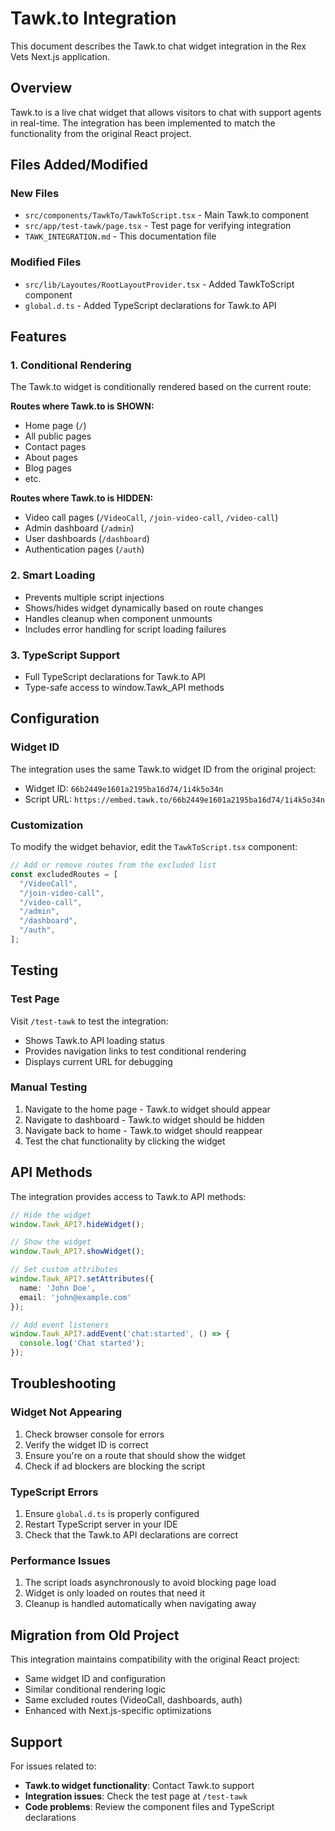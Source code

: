 # Tawk.to Integration

This document describes the Tawk.to chat widget integration in the Rex Vets Next.js application.

## Overview

Tawk.to is a live chat widget that allows visitors to chat with support agents in real-time. The integration has been implemented to match the functionality from the original React project.

## Files Added/Modified

### New Files
- `src/components/TawkTo/TawkToScript.tsx` - Main Tawk.to component
- `src/app/test-tawk/page.tsx` - Test page for verifying integration
- `TAWK_INTEGRATION.md` - This documentation file

### Modified Files
- `src/lib/Layoutes/RootLayoutProvider.tsx` - Added TawkToScript component
- `global.d.ts` - Added TypeScript declarations for Tawk.to API

## Features

### 1. Conditional Rendering
The Tawk.to widget is conditionally rendered based on the current route:

**Routes where Tawk.to is SHOWN:**
- Home page (`/`)
- All public pages
- Contact pages
- About pages
- Blog pages
- etc.

**Routes where Tawk.to is HIDDEN:**
- Video call pages (`/VideoCall`, `/join-video-call`, `/video-call`)
- Admin dashboard (`/admin`)
- User dashboards (`/dashboard`)
- Authentication pages (`/auth`)

### 2. Smart Loading
- Prevents multiple script injections
- Shows/hides widget dynamically based on route changes
- Handles cleanup when component unmounts
- Includes error handling for script loading failures

### 3. TypeScript Support
- Full TypeScript declarations for Tawk.to API
- Type-safe access to window.Tawk_API methods

## Configuration

### Widget ID
The integration uses the same Tawk.to widget ID from the original project:
- Widget ID: `66b2449e1601a2195ba16d74/1i4k5o34n`
- Script URL: `https://embed.tawk.to/66b2449e1601a2195ba16d74/1i4k5o34n`

### Customization
To modify the widget behavior, edit the `TawkToScript.tsx` component:

```typescript
// Add or remove routes from the excluded list
const excludedRoutes = [
  "/VideoCall",
  "/join-video-call", 
  "/video-call",
  "/admin",
  "/dashboard",
  "/auth",
];
```

## Testing

### Test Page
Visit `/test-tawk` to test the integration:
- Shows Tawk.to API loading status
- Provides navigation links to test conditional rendering
- Displays current URL for debugging

### Manual Testing
1. Navigate to the home page - Tawk.to widget should appear
2. Navigate to dashboard - Tawk.to widget should be hidden
3. Navigate back to home - Tawk.to widget should reappear
4. Test the chat functionality by clicking the widget

## API Methods

The integration provides access to Tawk.to API methods:

```typescript
// Hide the widget
window.Tawk_API?.hideWidget();

// Show the widget  
window.Tawk_API?.showWidget();

// Set custom attributes
window.Tawk_API?.setAttributes({
  name: 'John Doe',
  email: 'john@example.com'
});

// Add event listeners
window.Tawk_API?.addEvent('chat:started', () => {
  console.log('Chat started');
});
```

## Troubleshooting

### Widget Not Appearing
1. Check browser console for errors
2. Verify the widget ID is correct
3. Ensure you're on a route that should show the widget
4. Check if ad blockers are blocking the script

### TypeScript Errors
1. Ensure `global.d.ts` is properly configured
2. Restart TypeScript server in your IDE
3. Check that the Tawk.to API declarations are correct

### Performance Issues
1. The script loads asynchronously to avoid blocking page load
2. Widget is only loaded on routes that need it
3. Cleanup is handled automatically when navigating away

## Migration from Old Project

This integration maintains compatibility with the original React project:
- Same widget ID and configuration
- Similar conditional rendering logic
- Same excluded routes (VideoCall, dashboards, auth)
- Enhanced with Next.js-specific optimizations

## Support

For issues related to:
- **Tawk.to widget functionality**: Contact Tawk.to support
- **Integration issues**: Check the test page at `/test-tawk`
- **Code problems**: Review the component files and TypeScript declarations
